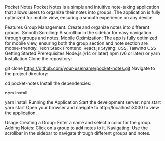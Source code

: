Pocket Notes
Pocket Notes is a simple and intuitive note-taking application that allows users to organize their notes into groups. The application is fully optimized for mobile view, ensuring a smooth experience on any device.

Features
Group Management: Create and organize notes into different groups.
Smooth Scrolling: A scrollbar in the sidebar for easy navigation through groups and notes.
Mobile Optimization: The app is fully optimized for mobile view, ensuring both the group section and note section are mobile-friendly.
Tech Stack
Frontend: React.js
Styling: CSS, Tailwind CSS
Getting Started
Prerequisites
Node.js (v14 or later)
npm (v6 or later) or yarn
Installation
Clone the repository:

git clone https://github.com/your-username/pocket-notes.git
Navigate to the project directory:

cd pocket-notes
Install the dependencies:

npm install

yarn install
Running the Application
Start the development server:
npm start
yarn start
Open your browser and navigate to http://localhost:3000 to view the application.

Usage
Creating a Group: Enter a name and select a color for the group.
Adding Notes: Click on a group to add notes to it.
Navigating: Use the scrollbar in the sidebar to navigate through different groups and notes.
